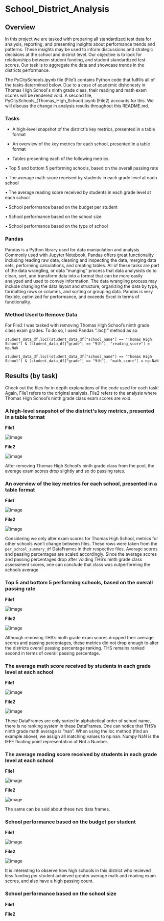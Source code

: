 # School_District_Analysis

## Overview
In this project we are tasked with preparing all standardized test data for analysis, reporting, and presenting insights about performance trends and patterns. These insights may be used to inform discussions and strategic decisions at the school and district level. Our objective is to look for relationships between student funding, and student standardized test scores. Our task is to aggregate the data and showcase trends in the districts performance. 

The PyCitySchools.ipynb file (File1) contains Python code that fulfills all of the tasks determined below. Due to a case of academic dishonesty in Thomas High School's ninth grade class, their reading and math exam scores will be rendered void. A second file, PyCitySchools_(Thomas_High_School).ipynb (File2) accounts for this. We will discuss the change in analysis results throughout this README.md.

### Tasks

-	A high-level snapshot of the district's key metrics, presented in a table format

-	An overview of the key metrics for each school, presented in a table format

-	Tables presenting each of the following metrics:

•	Top 5 and bottom 5 performing schools, based on the overall passing rate

•	The average math score received by students in each grade level at each school

•	The average reading score received by students in each grade level at each school

•	School performance based on the budget per student

•	School performance based on the school size 

•	School performance based on the type of school


### Pandas
Pandas is a Python library used for data manipulation and analysis. Commonly used with Jupyter Notebook, Pandas offers great functionality including reading raw data, cleaning and inspecting the data, merging data sets, performing calculations, and creating tables. All of these tasks are part of the data wrangling, or data “munging” process that data analysists do to clean, sort, and transform data into a format that can be more easily analyzed and used to convey information. The data wrangling process may include changing the data layout and structure, organizing the data by type, formatting rows or columns, and sorting or grouping data. Pandas is very flexible, optimized for performance, and exceeds Excel in terms of functionality.


### Method Used to Remove Data
For File2 I was tasked with removing Thomas High School’s ninth grade class exam grades. To do so, I used Pandas “.loc()” method as so:
```
student_data_df.loc[(student_data_df["school_name"] == "Thomas High School") & (student_data_df["grade"] == "9th"), "reading_score"] = np.NaN

student_data_df.loc[(student_data_df["school_name"] == "Thomas High School") & (student_data_df["grade"] == "9th"), "math_score"] = np.NaN
```


## Results (by task)
Check out the files for in depth explanations of the code used for each task! Again, File1 refers to the original analysis. File2 refers to the analysis where Thomas High School’s ninth grade class exam scores are void.

### A high-level snapshot of the district's key metrics, presented in a table format

**File1**

 ![image](https://user-images.githubusercontent.com/68082808/97099368-8344e780-165e-11eb-988c-9a84f019913f.png)

**File2**

 ![image](https://user-images.githubusercontent.com/68082808/97099370-88a23200-165e-11eb-80d5-8a34fba65dc9.png)

After removing Thomas High School’s ninth grade class from the pool, the average exam scores drop slightly and so do passing rates.

### An overview of the key metrics for each school, presented in a table format

**File1**

![image](https://user-images.githubusercontent.com/68082808/97099669-da988700-1661-11eb-9302-b4386474155a.png)
 

**File2**

![image](https://user-images.githubusercontent.com/68082808/97099670-df5d3b00-1661-11eb-95cc-8e14d53a6146.png)
 

Considering we only alter exam scores for Thomas High School, metrics for other schools won’t change between files. These rows were taken from the ```per_school_summary_df``` DataFrames in their respective files. Average scores and passing percentages are scaled accordingly. Since the average scores and passing percentages drop after voiding THS’s ninth grade class assessment scores, one can conclude that class was outperforming the schools average.

### Top 5 and bottom 5 performing schools, based on the overall passing rate

**File1**

![image](https://user-images.githubusercontent.com/68082808/97099763-0c5e1d80-1663-11eb-9fb9-0309385f64ef.png)
 
**File2**
 
 ![image](https://user-images.githubusercontent.com/68082808/97099768-11bb6800-1663-11eb-8600-b63dbae94d75.png)
 
Although removing THS’s ninth grade exam scores dropped their average scores and passing percentages, these metrics did not drop enough to alter the districts overall passing percentage ranking. THS remains ranked second in terms of overall passing percentage.

### The average math score received by students in each grade level at each school

**File1**

 ![image](https://user-images.githubusercontent.com/68082808/97099841-fc930900-1663-11eb-994f-0fc954dc9905.png)

**File2**

 ![image](https://user-images.githubusercontent.com/68082808/97099845-0157bd00-1664-11eb-9bcd-e90af557c9d6.png)

These DataFrames are only sorted in alphabetical order of school name, there is no ranking system in these DataFrames. One can notice that THS’s ninth grade math average is “nan”. When using the loc method (find an example above), we assign all matching values to np.nan. Numpy NaN is the IEEE floating point representation of Not a Number. 

### The average reading score received by students in each grade level at each school

**File1**

![image](https://user-images.githubusercontent.com/68082808/97099973-239e0a80-1665-11eb-9487-ad9ec65ad7d7.png)

**File2**

![image](https://user-images.githubusercontent.com/68082808/97099974-28fb5500-1665-11eb-8cb8-fb3f366ff1a1.png)

The same can be said about these two data frames.

### School performance based on the budget per student

**File1**

![image](https://user-images.githubusercontent.com/68082808/97100004-a030e900-1665-11eb-981d-7ddb3ff78000.png)

**File2**

![image](https://user-images.githubusercontent.com/68082808/97100005-a4f59d00-1665-11eb-885f-7d9cd7be8a96.png)

It is interesting to observe how high schools in this district who recieved less funding per student achieved greater average math and reading exam scores, and also have a high passing count.

### School performance based on the school size

**File1**



**File2**



